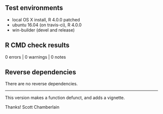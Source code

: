 ## Test environments

* local OS X install, R 4.0.0 patched
* ubuntu 16.04 (on travis-ci), R 4.0.0
* win-builder (devel and release)

## R CMD check results

0 errors | 0 warnings | 0 notes

## Reverse dependencies

There are no reverse dependencies.

--------

This version makes a function defunct, and adds a vignette.

Thanks!
Scott Chamberlain
